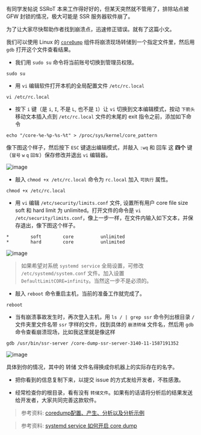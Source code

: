 有同学发帖说 SSRoT 本来工作得好好的，但某天突然就不管用了，排除站点被 GFW 封锁的情况，极大可能是 SSR 服务器软件崩了。

为了让大家尽快帮助作者找到崩溃点，迅速修正错误。就有了这篇小文。

我们可以使用 Linux 的 [`coreDump`](https://en.wikipedia.org/wiki/Core_dump) 组件将崩溃现场转储到一个指定文件里，然后用 `gdb` 打开这个文件查看结果。

- 我们用 `sudo su` 命令将当前账号切换到管理员权限。

```
sudo su
```

- 用 `vi` 编辑软件打开本机的全局配置文件 `/etc/rc.local`

```
vi /etc/rc.local
```

- 按下 `i` 键（是 `i`, `I`, 不是 `L`, 也不是 `1`）让 `vi` 切换到文本编辑模式，按动 `下箭头` 移动文本插入点到 `/etc/rc.local` 文件的末尾的 exit 指令之前，添加如下命令

```
echo "/core-%e-%p-%s-%t" > /proc/sys/kernel/core_pattern

```

像下图这个样子，然后按下 `ESC` 键退出编辑模式，并敲入 `:wq` 和 回车 这 **四个** 键（`冒号` `w` `q` `回车`）保存修改并退出 `vi` 编辑器。

![image](https://user-images.githubusercontent.com/30760636/79629247-93917c80-817a-11ea-8f4f-3c89d7035cf5.png)

- 敲入 `chmod +x /etc/rc.local` 命令为 `rc.local` 加入 `可执行` 属性。

```
chmod +x /etc/rc.local
```

- 用 `vi` 编辑 `/etc/security/limits.conf` 文件, 设置所有用户 core file size soft 和 hard limit 为 unlimited。打开文件的命令是 `vi /etc/security/limits.conf`，像上一步一样，在文件内输入如下文本，并保存退出，像下图这个样子。

```
*        soft        core          unlimited
*        hard        core          unlimited
```
![image](https://user-images.githubusercontent.com/30760636/79629617-a6f21700-817d-11ea-85f8-aeed0c6b4983.png)

> 如果希望对系统 `systemd service` 全局设置，可修改 `/etc/systemd/system.conf` 文件。加入设置 `DefaultLimitCORE=infinity`。当然这一步不是必须的。

- 敲入 `reboot` 命令重启主机，当前的准备工作就完成了。

```
reboot
```

- 当有崩溃事故发生时，再次登入主机，用 `ls / | grep ssr` 命令列出根目录 `/` 文件夹里文件名带 `ssr` 字样的文件，找到具体的 `崩溃转储` 文件名，然后用 `gdb` 命令查看崩溃现场，比如我这里就是像这样

```
gdb /usr/bin/ssr-server /core-dump-ssr-server-3140-11-1587191352
```

![image](https://user-images.githubusercontent.com/30760636/79630202-e458a380-8181-11ea-80b2-d40e7cb25a13.png)

具体到你的情况，其中的 转储 文件名得换成你机器上的实际存在的名字。

- 把你看到的信息复制下来，以提交 issue 的方式发给开发者，不胜感激。

- 经常检查你的根目录，看有没有 `转储文件`。如果有的话请将分析后的结果发送给开发者，大家共同完善这款软件。

> 参考资料: [coredump配置、产生、分析以及分析示例](https://www.cnblogs.com/arnoldlu/p/11160510.html)

> 参考资料: [systemd service 如何开启 core dump](https://zhuanlan.zhihu.com/p/41153588)
